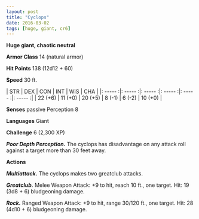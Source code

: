 ```yaml
---
layout: post
title: "Cyclops"
date: 2016-03-02
tags: [huge, giant, cr6]
---
```


**Huge giant, chaotic neutral**

**Armor Class** 14 (natural armor)

**Hit Points** 138 (12d12 + 60)

**Speed** 30 ft.

|   STR   |   DEX   |   CON   |   INT   |   WIS   |   CHA   |
|: ----- :|: ----- :|: ----- :|: ----- :|: ----- :|: ----- :|
| 22 (+6) | 11 (+0) | 20 (+5) | 8 (-1) | 6 (-2) | 10 (+0) |

**Senses** passive Perception 8

**Languages** Giant

**Challenge** 6 (2,300 XP)

***Poor Depth Perception.*** The cyclops has disadvantage on any attack roll against a target more than 30 feet away.

**Actions**

***Multiattack.*** The cyclops makes two greatclub attacks.

***Greatclub.*** Melee Weapon Attack: +9 to hit, reach 10 ft., one target. Hit: 19 (3d8 + 6) bludgeoning damage.

***Rock.*** Ranged Weapon Attack: +9 to hit, range 30/120 ft., one target. Hit: 28 (4d10 + 6) bludgeoning damage.
